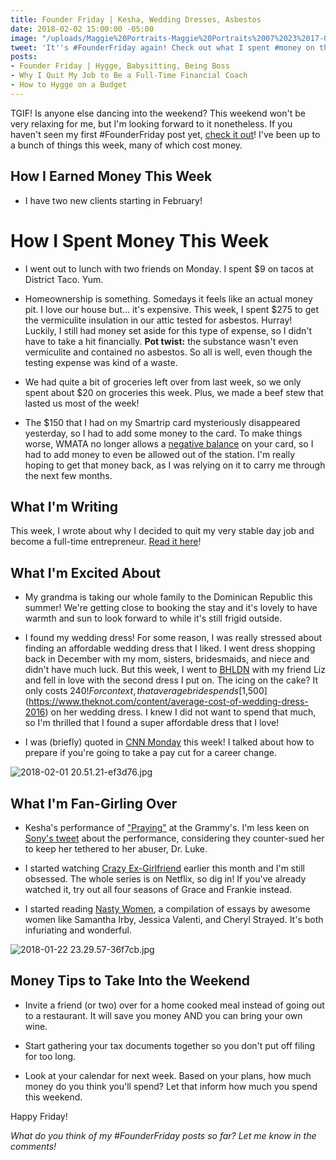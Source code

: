 ```yaml
---
title: Founder Friday | Kesha, Wedding Dresses, Asbestos
date: 2018-02-02 15:00:00 -05:00
image: "/uploads/Maggie%20Portraits-Maggie%20Portraits%2007%2023%2017-0023.jpg"
tweet: 'It''s #FounderFriday again! Check out what I spent #money on this week. '
posts:
- Founder Friday | Hygge, Babysitting, Being Boss
- Why I Quit My Job to Be a Full-Time Financial Coach
- How to Hygge on a Budget
---
```


TGIF! Is anyone else dancing into the weekend? This weekend won't be very relaxing for me, but I'm looking forward to it nonetheless. If you haven't seen my first #FounderFriday post yet, [check it out](https://www.maggiegermano.com/blog/founder-friday-january-26th-2018/)! I've been up to a bunch of things this week, many of which cost money.

## How I Earned Money This Week

* I have two new clients starting in February!

# How I Spent Money This Week

* I went out to lunch with two friends on Monday. I spent $9 on tacos at District Taco. Yum.

* Homeownership is something. Somedays it feels like an actual money pit. I love our house but... it's expensive. This week, I spent $275 to get the vermiculite insulation in our attic tested for asbestos. Hurray! Luckily, I still had money set aside for this type of expense, so I didn't have to take a hit financially. **Pot twist:** the substance wasn't even vermiculite and contained no asbestos. So all is well, even though the testing expense was kind of a waste.

* We had quite a bit of groceries left over from last week, so we only spent about $20 on groceries this week. Plus, we made a beef stew that lasted us most of the week!

* The $150 that I had on my Smartrip card mysteriously disappeared yesterday, so I had to add some money to the card. To make things worse, WMATA no longer allows a [negative balance](https://www.washingtonpost.com/news/dr-gridlock/wp/2017/11/24/amid-fare-crackdown-metro-to-do-away-with-negative-balances-on-smartrip-cards/) on your card, so I had to add money to even be allowed out of the station. I'm really hoping to get that money back, as I was relying on it to carry me through the next few months.

## What I'm Writing

This week, I wrote about why I decided to quit my very stable day job and become a full-time entrepreneur. [Read it here](https://www.maggiegermano.com/blog/why-i-quit-my-day-job/)!

## What I'm Excited About

* My grandma is taking our whole family to the Dominican Republic this summer! We're getting close to booking the stay and it's lovely to have warmth and sun to look forward to while it's still frigid outside.

* I found my wedding dress! For some reason, I was really stressed about finding an affordable wedding dress that I liked. I went dress shopping back in December with my mom, sisters, bridesmaids, and niece and didn't have much luck. But this week, I went to [BHLDN](https://www.bhldn.com/) with my friend Liz and fell in love with the second dress I put on. The icing on the cake? It only costs $240! For context, that average bride spends [$1,500](https://www.theknot.com/content/average-cost-of-wedding-dress-2016) on her wedding dress. I knew I did not want to spend that much, so I'm thrilled that I found a super affordable dress that I love!

* I was (briefly) quoted in [CNN Monday](http://money.cnn.com/2018/02/01/pf/new-career-budget-lower-paycheck/index.html) this week! I talked about how to prepare if you're going to take a pay cut for a career change.

![2018-02-01 20.51.21-ef3d76.jpg](/uploads/2018-02-01%2020.51.21-ef3d76.jpg)

## What I'm Fan-Girling Over

* Kesha's performance of ["Praying"](https://www.vox.com/culture/2018/1/28/16943794/grammys-2018-kesha-performance-praying-times-up) at the Grammy's. I'm less keen on [Sony's tweet](https://www.spin.com/2018/01/grammys-2018-kesha-dr-luke-sony-music-tweet/) about the performance, considering they counter-sued her to keep her tethered to her abuser, Dr. Luke.

* I started watching [Crazy Ex-Girlfriend](http://www.cwtv.com/shows/crazy-ex-girlfriend/) earlier this month and I'm still obsessed. The whole series is on Netflix, so dig in! If you've already watched it, try out all four seasons of Grace and Frankie instead.

* I started reading [Nasty Women](https://www.amazon.com/Nasty-Women-Feminism-Resistance-Revolution/dp/1250155509), a compilation of essays by awesome women like Samantha Irby, Jessica Valenti, and Cheryl Strayed. It's both infuriating and wonderful.

![2018-01-22 23.29.57-36f7cb.jpg](/uploads/2018-01-22%2023.29.57-36f7cb.jpg)

## Money Tips to Take Into the Weekend

* Invite a friend (or two) over for a home cooked meal instead of going out to a restaurant. It will save you money AND you can bring your own wine.

* Start gathering your tax documents together so you don't put off filing for too long.

* Look at your calendar for next week. Based on your plans, how much money do you think you'll spend? Let that inform how much you spend this weekend.

Happy Friday!

*What do you think of my #FounderFriday posts so far? Let me know in the comments!*